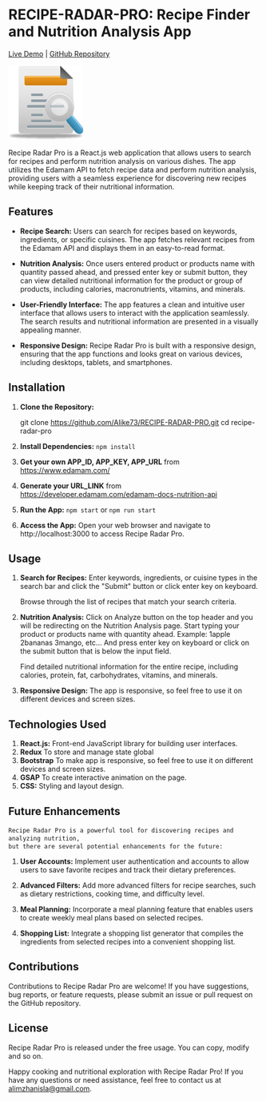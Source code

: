 # RECIPE-RADAR-PRO: Recipe Finder and Nutrition Analysis App

[Live Demo](https://www.reciperadarpro.com) | [GitHub Repository](https://github.com/Alike73/RECIPE-RADAR-PRO)


<img src="./src/Assets/Images/analysisIcon.png" alt="Recipe Radar Pro Logo" width="150">


Recipe Radar Pro is a React.js web application that allows users to search for recipes and perform nutrition analysis on various dishes. The app utilizes the Edamam API to fetch recipe data and perform nutrition analysis, providing users with a seamless experience for discovering new recipes while keeping track of their nutritional information.

## Features

- **Recipe Search:** Users can search for recipes based on keywords, ingredients, or specific cuisines. The app fetches relevant recipes from the Edamam API and displays them in an easy-to-read format.

- **Nutrition Analysis:** Once users entered product or products name with quantity passed ahead, and pressed enter key or submit button, they can view detailed nutritional information for the product or group of products, including calories, macronutrients, vitamins, and minerals.

- **User-Friendly Interface:** The app features a clean and intuitive user interface that allows users to interact with the application seamlessly. The search results and nutritional information are presented in a visually appealing manner.

- **Responsive Design:** Recipe Radar Pro is built with a responsive design, ensuring that the app functions and looks great on various devices, including desktops, tablets, and smartphones.

## Installation

1. **Clone the Repository:**
   
   git clone https://github.com/Alike73/RECIPE-RADAR-PRO.git
   cd recipe-radar-pro

2. **Install Dependencies:**
`npm install`

3. **Get your own APP_ID, APP_KEY, APP_URL**
  from https://www.edamam.com/

4. **Generate your URL_LINK**
  from https://developer.edamam.com/edamam-docs-nutrition-api

5. **Run the App:**
  `npm start` or `npm run start`

6. **Access the App:**
   Open your web browser and navigate to http://localhost:3000 to access Recipe Radar Pro.

## Usage

1. **Search for Recipes:**
   Enter keywords, ingredients, or cuisine types in the search bar and click the "Submit" button or click enter key on keyboard.

   Browse through the list of recipes that match your search criteria.

2. **Nutrition Analysis:**
   Click on Analyze button on the top header and you will be redirecting on the Nutrition Analysis page.
   Start typing your product or products name with quantity ahead.
   Example: 1apple 2bananas 3mango, etc...
   And press enter key on keyboard or click on the submit button that is below the input field.

   Find detailed nutritional information for the entire recipe, 
   including calories, protein, fat, carbohydrates, vitamins, and minerals.

3. **Responsive Design:**
    The app is responsive, so feel free to use it on different devices and screen sizes.


## Technologies Used

1. **React.js:**
    Front-end JavaScript library for building user interfaces.
2. **Redux**
    To store and manage state global
3. **Bootstrap**
    To make app is responsive, so feel free to use it on different devices and screen sizes.
4. **GSAP**
    To create interactive animation on the page.
5. **CSS:**
    Styling and layout design.

## Future Enhancements

    Recipe Radar Pro is a powerful tool for discovering recipes and analyzing nutrition, 
    but there are several potential enhancements for the future:

1. **User Accounts:**
    Implement user authentication and accounts to allow users to save favorite recipes and track their dietary preferences.

2. **Advanced Filters:**
    Add more advanced filters for recipe searches, such as dietary restrictions, cooking time, and difficulty level.

3. **Meal Planning:**
    Incorporate a meal planning feature that enables users to create weekly meal plans based on selected recipes.

4. **Shopping List:**
    Integrate a shopping list generator that compiles the ingredients from selected recipes into a convenient shopping list.

## Contributions
   Contributions to Recipe Radar Pro are welcome! If you have suggestions, bug reports, or feature requests, 
   please submit an issue or pull request on the GitHub repository.

## License
  Recipe Radar Pro is released under the free usage.
  You can copy, modify and so on.

  Happy cooking and nutritional exploration with Recipe Radar Pro! 
  If you have any questions or need assistance, 
  feel free to contact us at [alimzhanisla@gmail.com](mailto:alimzhanisla@gmail.com).



